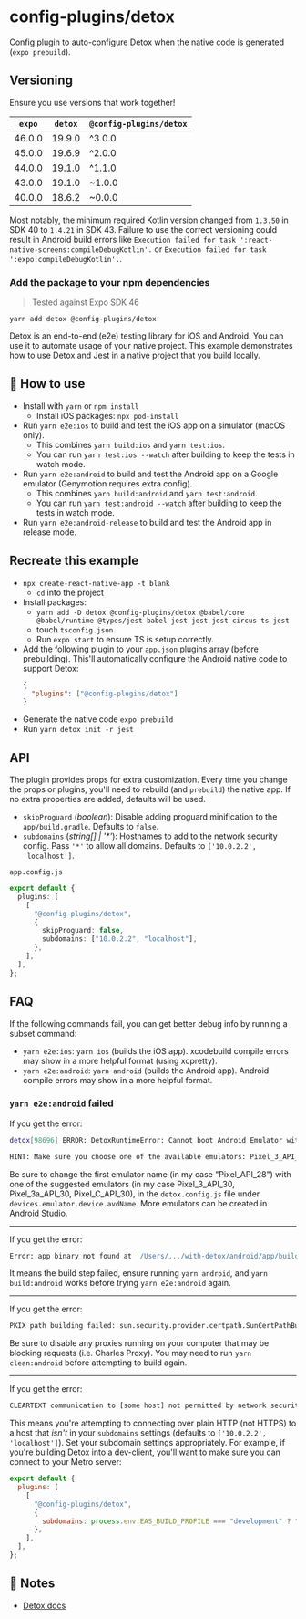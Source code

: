# config-plugins/detox

Config plugin to auto-configure Detox when the native code is generated (`expo prebuild`).

## Versioning

Ensure you use versions that work together!

| `expo` | `detox` | `@config-plugins/detox` |
| ------ | ------- | ----------------------- |
| 46.0.0 | 19.9.0  | ^3.0.0                  |
| 45.0.0 | 19.6.9  | ^2.0.0                  |
| 44.0.0 | 19.1.0  | ^1.1.0                  |
| 43.0.0 | 19.1.0  | ~1.0.0                  |
| 40.0.0 | 18.6.2  | ~0.0.0                  |

Most notably, the minimum required Kotlin version changed from `1.3.50` in SDK 40 to `1.4.21` in SDK 43. Failure to use the correct versioning could result in Android build errors like `Execution failed for task ':react-native-screens:compileDebugKotlin'.` or `Execution failed for task ':expo:compileDebugKotlin'.`.

### Add the package to your npm dependencies

> Tested against Expo SDK 46

```
yarn add detox @config-plugins/detox
```

Detox is an end-to-end (e2e) testing library for iOS and Android. You can use it to automate usage of your native project. This example demonstrates how to use Detox and Jest in a native project that you build locally.

## 🚀 How to use

- Install with `yarn` or `npm install`
  - Install iOS packages: `npx pod-install`
- Run `yarn e2e:ios` to build and test the iOS app on a simulator (macOS only).
  - This combines `yarn build:ios` and `yarn test:ios`.
  - You can run `yarn test:ios --watch` after building to keep the tests in watch mode.
- Run `yarn e2e:android` to build and test the Android app on a Google emulator (Genymotion requires extra config).
  - This combines `yarn build:android` and `yarn test:android`.
  - You can run `yarn test:android --watch` after building to keep the tests in watch mode.
- Run `yarn e2e:android-release` to build and test the Android app in release mode.

## Recreate this example

- `npx create-react-native-app -t blank`
  - `cd` into the project
- Install packages:
  - `yarn add -D detox @config-plugins/detox @babel/core @babel/runtime @types/jest babel-jest jest jest-circus ts-jest`
  - touch `tsconfig.json`
  - Run `expo start` to ensure TS is setup correctly.
- Add the following plugin to your `app.json` plugins array (before prebuilding). This'll automatically configure the Android native code to support Detox:
  ```json
  {
    "plugins": ["@config-plugins/detox"]
  }
  ```
- Generate the native code `expo prebuild`
- Run `yarn detox init -r jest`

## API

The plugin provides props for extra customization. Every time you change the props or plugins, you'll need to rebuild (and `prebuild`) the native app. If no extra properties are added, defaults will be used.

- `skipProguard` (_boolean_): Disable adding proguard minification to the `app/build.gradle`. Defaults to `false`.
- `subdomains` (_string[] | '\*'_): Hostnames to add to the network security config. Pass `'*'` to allow all domains. Defaults to `['10.0.2.2', 'localhost']`.

`app.config.js`

```ts
export default {
  plugins: [
    [
      "@config-plugins/detox",
      {
        skipProguard: false,
        subdomains: ["10.0.2.2", "localhost"],
      },
    ],
  ],
};
```

## FAQ

If the following commands fail, you can get better debug info by running a subset command:

- `yarn e2e:ios`: `yarn ios` (builds the iOS app). xcodebuild compile errors may show in a more helpful format (using xcpretty).
- `yarn e2e:android`: `yarn android` (builds the Android app). Android compile errors may show in a more helpful format.

### `yarn e2e:android` failed

If you get the error:

```sh
detox[98696] ERROR: DetoxRuntimeError: Cannot boot Android Emulator with the name: 'Pixel_API_28'

HINT: Make sure you choose one of the available emulators: Pixel_3_API_30,Pixel_3a_API_30,Pixel_C_API_30
```

Be sure to change the first emulator name (in my case "Pixel_API_28") with one of the suggested emulators (in my case Pixel_3_API_30, Pixel_3a_API_30, Pixel_C_API_30), in the `detox.config.js` file under `devices.emulator.device.avdName`. More emulators can be created in Android Studio.

---

If you get the error:

```sh
Error: app binary not found at '/Users/.../with-detox/android/app/build/outputs/apk/debug/app-debug.apk', did you build it
```

It means the build step failed, ensure running `yarn android`, and `yarn build:android` works before trying `yarn e2e:android` again.

---

If you get the error:

```sh
PKIX path building failed: sun.security.provider.certpath.SunCertPathBuilderException: unable to find valid certification path to requested target
```

Be sure to disable any proxies running on your computer that may be blocking requests (i.e. Charles Proxy). You may need to run `yarn clean:android` before attempting to build again.

---

If you get the error:

```sh
CLEARTEXT communication to [some host] not permitted by network security policy
```

This means you're attempting to connecting over plain HTTP (not HTTPS) to a host that _isn't_ in your `subdomains` settings (defaults to `['10.0.2.2', 'localhost']`). Set your subdomain settings appropriately. For example, if you're building Detox into a dev-client, you'll want to make sure you can connect to your Metro server:

```javascript
export default {
  plugins: [
    [
      "@config-plugins/detox",
      {
        subdomains: process.env.EAS_BUILD_PROFILE === "development" ? "*" : ["10.0.2.2", "localhost"],
      },
    ],
  ],
};
```

## 📝 Notes

- [Detox docs](https://github.com/wix/Detox/blob/master/docs/Introduction.GettingStarted.md)
